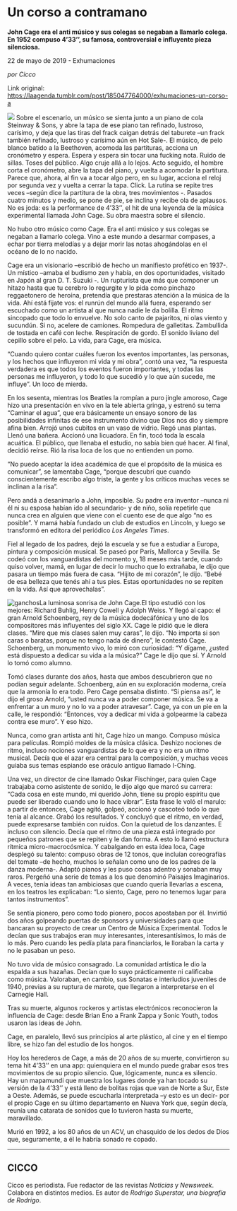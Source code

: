 # Un corso a contramano

**John Cage era el anti músico y sus colegas se negaban a llamarlo colega. En 1952 compuso 4’33’’, su famosa, controversial e influyente pieza silenciosa.**

22 de mayo de 2019 - Exhumaciones

_por Cicco_

Link original: https://laagenda.tumblr.com/post/185047764000/exhumaciones-un-corso-a

![](https://64.media.tumblr.com/1a853482753617d3b23a41939bff9d87/007179db014e6f97-8b/s500x750/cea37500edf10496e5772cd1153c8a2a53d07a68.jpg)
Sobre el escenario, un músico se sienta junto a un piano de cola Steinway & Sons, y abre la tapa de ese piano tan refinado, lustroso, carísimo, y deja que las tiras del frack caigan detrás del taburete –un frack también refinado, lustroso y carísimo aún en Hot Sale-. El músico, de pelo blanco batido a la Beethoven, acomoda las partituras, acciona un cronómetro y espera. Espera y espera sin tocar una fucking nota. Ruido de sillas. Toses del público. Algo cruje allá a lo lejos. Acto seguido, el hombre corta el cronómetro, abre la tapa del piano, y vuelta a acomodar la partitura. Parece que, ahora, al fin va a tocar algo pero, en su lugar, acciona el reloj por segunda vez y vuelta a cerrar la tapa. Click. La rutina se repite tres veces –según dice la partitura de la obra, tres movimientos -. Pasados cuatro minutos y medio, se pone de pie, se inclina y recibe ola de aplausos. No es joda: es la performance de 4’33’’, el hit de una leyenda de la música experimental llamada John Cage. Su obra maestra sobre el silencio. 

No hubo otro músico como Cage. Era el anti músico y sus colegas se negaban a llamarlo colega. Vino a este mundo a desarmar compases, a echar por tierra melodías y a dejar morir las notas ahogándolas en el océano de lo no nacido.

Cage era un visionario –escribió de hecho un manifiesto profético en 1937-. Un místico –amaba el budismo zen y había, en dos oportunidades, visitado en Japón al gran D. T. Suzuki -. Un rupturista que más que componer un hitazo hasta que tu cerebro lo regurgite y lo pida como pinchazo reggaetonero de heroína, pretendía que prestaras atención a la música de la vida. Ahí está fijate vos: el runrún del mundo allá fuera, esperando ser escuchado como un artista al que nunca nadie le da bolilla. El ritmo sincopado que todo lo envuelve. No solo canto de pajaritos, ni olas viento y sucundún. Si no, acelere de camiones. Rompedura de galletitas. Zambullida de tostada en café con leche. Respiración de gordo. El sonido liviano del cepillo sobre el pelo. La vida, para Cage, era música.

“Cuando quiero contar cuáles fueron los eventos importantes, las personas, y los hechos que influyeron mi vida y mi obra”, contó una vez, “la respuesta verdadera es que todos los eventos fueron importantes, y todas las personas me influyeron, y todo lo que sucedió y lo que aún sucede, me influye”. Un loco de mierda. 

En los sesenta, mientras los Beatles la rompían a puro jingle amoroso, Cage hizo una presentación en vivo en la tele abierta gringa, y estrenó su tema “Caminar el agua”, que era básicamente un ensayo sonoro de las posibilidades infinitas de ese instrumento divino que Dios nos dio y siempre afina bien. Arrojó unos cubitos en un vaso de vidrio. Regó unas plantas. Llenó una bañera. Accionó una licuadora. En fin, tocó toda la escala acuática. El público, que llenaba el estudio, no sabía bien qué hacer. Al final, decidió reírse. Rió la risa loca de los que no entienden un pomo. 

“No puedo aceptar la idea académica de que el propósito de la música es comunicar”, se lamentaba Cage, “porque descubrí que cuando conscientemente escribo algo triste, la gente y los críticos muchas veces se inclinan a la risa”.

Pero andá a desanimarlo a John, imposible. Su padre era inventor –nunca ni él ni su esposa habían ido al secundario- y de niño, solía repetirle que nunca crea en alguien que viene con el cuento ese de que algo “no es posible”. Y mamá había fundado un club de estudios en Lincoln, y luego se transformó en editora del periódico *Los Angeles Times*. 

Fiel al legado de los padres, dejó la escuela y se fue a estudiar a Europa, pintura y composición musical. Se paseó por París, Mallorca y Sevilla. Se codeó con los vanguardistas del momento y, 18 meses más tarde, cuando quiso volver, mamá, en lugar de decir lo mucho que lo extrañaba, le dijo que pasara un tiempo más fuera de casa. “Hijito de mi corazón”, le dijo. “Bebé de esa belleza que tenés ahí a tus pies. Estas oportunidades no se repiten en la vida. Así que aprovechalas”.

![ganchos](https://64.media.tumblr.com/05bf47f8d05997fd95843a40a342bb27/007179db014e6f97-43/s500x750/d9bca4caf2deb763d7135dbc2fbce1b5b6a6b717.jpg)La luminosa sonrisa de John Cage.El tipo estudió con los mejores: Richard Buhlig, Henry Cowell y Adolph Weiss. Y llegó al capo: el gran Arnold Schoenberg, rey de la música dodecáfónica y uno de los compositores más influyentes del siglo XX. Cage le pidió que le diera clases. “Mire que mis clases salen muy caras”, le dijo. “No importa si son caras o baratas, porque no tengo nada de dinero”, le contestó Cage. Schoenberg, un monumento vivo, lo miró con curiosidad: “Y dígame, ¿usted está dispuesto a dedicar su vida a la música?” Cage le dijo que sí. Y Arnold lo tomó como alumno. 

Tomó clases durante dos años, hasta que ambos descubrieron que no podían seguir adelante. Schoenberg, aún en su exploración moderna, creía que la armonía lo era todo. Pero Cage pensaba distinto. “Si piensa así”, le dijo el groso Arnold, “usted nunca va a poder componer música. Se va a enfrentar a un muro y no lo va a poder atravesar”. Cage, ya con un pie en la calle, le respondió: “Entonces, voy a dedicar mi vida a golpearme la cabeza contra ese muro”. Y eso hizo.

Nunca, como gran artista anti hit, Cage hizo un mango. Compuso música para películas. Rompió moldes de la música clásica. Deshizo nociones de ritmo, incluso nociones vanguardistas de lo que era y no era un ritmo musical. Decía que el azar era central para la composición, y muchas veces guiaba sus temas espiando ese oráculo antiguo llamado I-Ching.

Una vez, un director de cine llamado Oskar Fischinger, para quien Cage trabajaba como asistente de sonido, le dijo algo que marcó su carrera: “Cada cosa en este mundo, mi querido John, tiene su propio espíritu que puede ser liberado cuando uno lo hace vibrar”. Esta frase le voló el marulo: a partir de entonces, Cage agitó, golpeó, accionó y cascoteó todo lo que tenía al alcance. Grabó los resultados. Y concluyó que el ritmo, en verdad, puede expresarse también con ruidos. Con la quietud de los danzantes. E incluso con silencio. Decía que el ritmo de una pieza está integrado por pequeños patrones que se repiten y le dan forma. A esto lo llamó estructura rítmica micro-macrocósmica. Y cabalgando en esta idea loca, Cage desplegó su talento: compuso obras de 12 tonos, que incluían coreografías del tomate –de hecho, muchos lo señalan como uno de los padres de la danza moderna-. Adaptó pianos y les puso cosas adentro y sonaban muy raros. Pergeñó una serie de temas a los que denominó Paisajes Imaginarios. A veces, tenía ideas tan ambiciosas que cuando quería llevarlas a escena, en los teatros les explicaban: “Lo siento, Cage, pero no tenemos lugar para tantos instrumentos”.

Se sentía pionero, pero como todo pionero, pocos apostaban por él. Invirtió dos años golpeando puertas de sponsors y universidades para que bancaran su proyecto de crear un Centro de Música Experimental. Todos le decían que sus trabajos eran muy interesantes, interesantísimos, lo más de lo más. Pero cuando les pedía plata para financiarlos, le lloraban la carta y no le pasaban un peso.

No tuvo vida de músico consagrado. La comunidad artística le dio la espalda a sus hazañas. Decían que lo suyo prácticamente ni calificaba como música. Valoraban, en cambio, sus Sonatas e interludios juveniles de 1940, previas a su ruptura de marote, que llegaron a interpretarse en el Carnegie Hall.

Tras su muerte, algunos rockeros y artistas electrónicos reconocieron la influencia de Cage: desde Brian Eno a Frank Zappa y Sonic Youth, todos usaron las ideas de John. 

Cage, en paralelo, llevó sus principios al arte plástico, al cine y en el tiempo libre, se hizo fan del estudio de los hongos. 

Hoy los herederos de Cage, a más de 20 años de su muerte, convirtieron su tema hit 4’33’’ en una app: quienquiera en el mundo puede grabar esos tres movimientos de su propio silencio. Que, lógicamente, nunca es silencio. Hay un mapamundi que muestra los lugares donde ya han tocado su versión de la 4’33’’ y está lleno de bolitas rojas que van de Norte a Sur, Este a Oeste. Además, se puede escucharla interpretada –y esto es un decir- por el propio Cage en su último departamento en Nueva York que, según decía, reunía una catarata de sonidos que lo tuvieron hasta su muerte, maravillado.

Murió en 1992, a los 80 años de un ACV, un chasquido de los dedos de Dios que, seguramente, a él le habría sonado re copado.

  




---

 CICCO
------

 Cicco es periodista. Fue redactor de las revistas *Noticias* y *Newsweek*. Colabora en distintos medios. Es autor de *Rodrigo Superstar, una biografía de Rodrigo*. 

